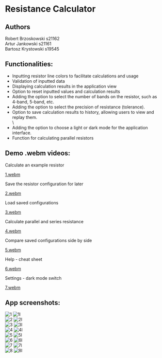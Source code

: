 # Resistance Calculator
<h2>Authors</h2>
Robert Brzoskowski s21162</br>
Artur Jankowski s21161</br>
Bartosz Krystowski s19545</br>
<h2>Functionalities:</h2>
<ul>
  <li>Inputting resistor line colors to facilitate calculations and usage</li>
  <li>Validation of inputted data</li>
  <li>Displaying calculation results in the application view</li>
  <li>Option to reset inputted values and calculation results</li>
  <li>Adding the option to select the number of bands on the resistor, such as 4-band, 5-band, etc.</li>
  <li>Adding the option to select the precision of resistance (tolerance).</li>
  <li>Option to save calculation results to history, allowing users to view and replay them.</li>\
  <li>Adding the option to choose a light or dark mode for the application interface.</li>
  <li>Function for calculating parallel resistors</li>
</ul>

## Demo .webm videos:

Calculate an example resistor

[1.webm](https://github.com/s21162-pj/Pamo_projekt/assets/56191739/841a7e6f-56d8-41b9-8d64-91f3083ba23a)

Save the resistor configuration for later

[2.webm](https://github.com/s21162-pj/Pamo_projekt/assets/56191739/b3a9fd7a-6472-4959-8082-62a2ede3343e)

Load saved configurations

[3.webm](https://github.com/s21162-pj/Pamo_projekt/assets/56191739/70a2b7b9-160e-47ee-ac7b-067ce0d8e56c)

Calculate parallel and series resistance

[4.webm](https://github.com/s21162-pj/Pamo_projekt/assets/56191739/da9eab0e-9329-4c45-a7af-cb8c3d013fdc)

Compare saved configurations side by side

[5.webm](https://github.com/s21162-pj/Pamo_projekt/assets/56191739/84b0f39c-892a-456e-822c-08aabb2ea8b8)

Help - cheat sheet

[6.webm](https://github.com/s21162-pj/Pamo_projekt/assets/56191739/277504bb-4a02-4850-a86e-639e637f2641)

Settings - dark mode switch

[7.webm](https://github.com/s21162-pj/Pamo_projekt/assets/56191739/427167c3-8d81-49ef-9f88-416d079165a7)

## App screenshots:
![1](https://github.com/s21162-pj/Pamo_projekt/assets/56191739/7c736fc2-e9ca-4036-9b42-7fd50b5e2347)
![1l](https://github.com/s21162-pj/Pamo_projekt/assets/56191739/7c736fc2-e9ca-4036-9b42-7fd50b5e2347)<br>
![2](https://github.com/s21162-pj/Pamo_projekt/assets/56191739/f43e8d02-d835-4482-9e74-bda86be02614)
![2l](https://github.com/s21162-pj/Pamo_projekt/assets/56191739/409b51f9-b66a-42c3-a785-0cc81a4b5211)<br>
![3](https://github.com/s21162-pj/Pamo_projekt/assets/56191739/a79173d4-5075-465f-a7eb-c4a752a4e614)
![3l](https://github.com/s21162-pj/Pamo_projekt/assets/56191739/1477c3df-8264-4f9d-b047-00104994e684)<br>
![4](https://github.com/s21162-pj/Pamo_projekt/assets/56191739/0ed98aec-c026-412b-9b87-9f2aeaae3a26)
![4l](https://github.com/s21162-pj/Pamo_projekt/assets/56191739/509d5f85-3653-47c0-bf58-6b9778c6fd7a)<br>
![5](https://github.com/s21162-pj/Pamo_projekt/assets/56191739/9d079d60-9842-483a-b75a-0d6ece88dd33)
![5l](https://github.com/s21162-pj/Pamo_projekt/assets/56191739/b0fa1167-ac63-4602-8c54-a916c869fe18)<br>
![6](https://github.com/s21162-pj/Pamo_projekt/assets/56191739/7bf4b83a-ebda-4723-84e0-f2a5ddb1198d)
![6l](https://github.com/s21162-pj/Pamo_projekt/assets/56191739/4b3c22da-c2e7-4394-a82f-85a5dbfc4d76)<br>
![7](https://github.com/s21162-pj/Pamo_projekt/assets/56191739/5a3ed9a7-668f-4a89-9d9b-9fc04fd0de25)
![7l](https://github.com/s21162-pj/Pamo_projekt/assets/56191739/e655c375-ca76-4900-a1a9-bb26fb16debc)<br>
![8](https://github.com/s21162-pj/Pamo_projekt/assets/56191739/a6ec5a3a-10e7-4b0a-8884-04a57eb5ac67)
![8l](https://github.com/s21162-pj/Pamo_projekt/assets/56191739/4374918e-c941-4cee-87d1-227c4d19eec7)<br>

